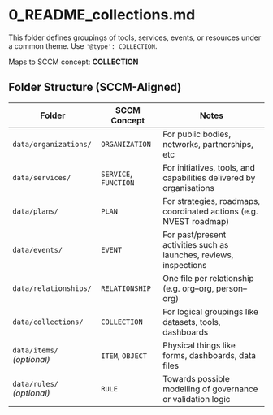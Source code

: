 # 0_README_collections.md

This folder defines groupings of tools, services, events, or resources under a common theme.
Use `'@type': COLLECTION`.

Maps to SCCM concept: **COLLECTION**


## Folder Structure (SCCM-Aligned)

| Folder                     | SCCM Concept         | Notes                                                                 |
|----------------------------|----------------------|-----------------------------------------------------------------------|
| `data/organizations/`      | `ORGANIZATION`       | For public bodies, networks, partnerships, etc                        |
| `data/services/`           | `SERVICE`, `FUNCTION`| For initiatives, tools, and capabilities delivered by organisations   |
| `data/plans/`              | `PLAN`               | For strategies, roadmaps, coordinated actions (e.g. NVEST roadmap)    |
| `data/events/`             | `EVENT`              | For past/present activities such as launches, reviews, inspections    |
| `data/relationships/`      | `RELATIONSHIP`       | One file per relationship (e.g. org–org, person–org)                 |
| `data/collections/`        | `COLLECTION`         | For logical groupings like datasets, tools, dashboards                |
| `data/items/` *(optional)* | `ITEM`, `OBJECT`     | Physical things like forms, dashboards, data files                    |
| `data/rules/` *(optional)* | `RULE`               | Towards possible modelling of governance or validation logic          |
